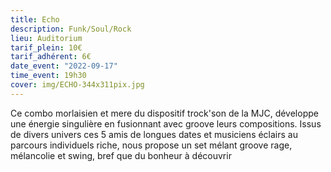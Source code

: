 ```yaml
---
title: Echo
description: Funk/Soul/Rock
lieu: Auditorium
tarif_plein: 10€
tarif_adhérent: 6€
date_event: "2022-09-17"
time_event: 19h30
cover: img/ECHO-344x311pix.jpg
---
```

Ce combo morlaisien et mere du dispositif trock'son de la MJC, développe une énergie singulière en fusionnant avec groove leurs compositions. Issus de divers univers ces 5 amis de longues dates et musiciens éclairs au parcours individuels riche, nous propose un set mélant groove rage, mélancolie et swing, bref que du bonheur à découvrir
